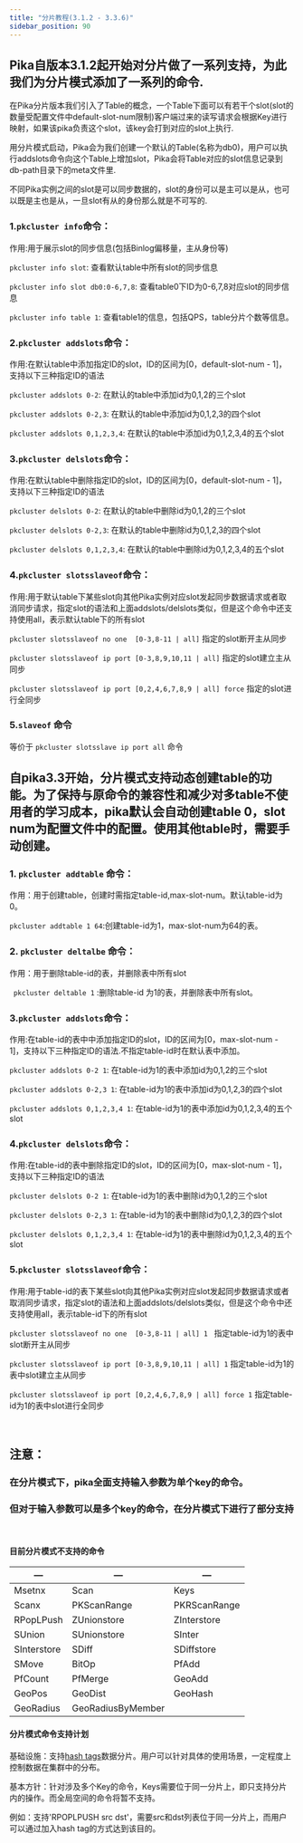 ```yaml
---
title: "分片教程(3.1.2 ‐ 3.3.6)"
sidebar_position: 90
---
```


## Pika自版本3.1.2起开始对分片做了一系列支持，为此我们为分片模式添加了一系列的命令.

在Pika分片版本我们引入了Table的概念，一个Table下面可以有若干个slot(slot的数量受配置文件中default-slot-num限制)客户端过来的读写请求会根据Key进行映射，如果该pika负责这个slot，该key会打到对应的slot上执行.

用分片模式启动，Pika会为我们创建一个默认的Table(名称为db0)，用户可以执行addslots命令向这个Table上增加slot，Pika会将Table对应的slot信息记录到db-path目录下的meta文件里.

不同Pika实例之间的slot是可以同步数据的，slot的身份可以是主可以是从，也可以既是主也是从，一旦slot有从的身份那么就是不可写的.

### 1.`pkcluster info`命令：
作用:用于展示slot的同步信息(包括Binlog偏移量，主从身份等)

`pkcluster info slot`: 查看默认table中所有slot的同步信息

`pkcluster info slot db0:0-6,7,8`: 查看table0下ID为0-6,7,8对应slot的同步信息

`pkcluster info table 1`: 查看table1的信息，包括QPS，table分片个数等信息。


### 2.`pkcluster addslots`命令：

作用:在默认table中添加指定ID的slot，ID的区间为[0，default-slot-num - 1]，支持以下三种指定ID的语法

`pkcluster addslots 0-2`: 在默认的table中添加id为0,1,2的三个slot

`pkcluster addslots 0-2,3`: 在默认的table中添加id为0,1,2,3的四个slot

`pkcluster addslots 0,1,2,3,4`: 在默认的table中添加id为0,1,2,3,4的五个slot


### 3.`pkcluster delslots`命令：

作用:在默认table中删除指定ID的slot，ID的区间为[0，default-slot-num - 1]，支持以下三种指定ID的语法

`pkcluster delslots 0-2`: 在默认的table中删除id为0,1,2的三个slot

`pkcluster delslots 0-2,3`: 在默认的table中删除id为0,1,2,3的四个slot

`pkcluster delslots 0,1,2,3,4`: 在默认的table中删除id为0,1,2,3,4的五个slot


### 4.`pkcluster slotsslaveof`命令：

作用:用于默认table下某些slot向其他Pika实例对应slot发起同步数据请求或者取消同步请求，指定slot的语法和上面addslots/delslots类似，但是这个命令中还支持使用all，表示默认table下的所有slot

`pkcluster slotsslaveof no one  [0-3,8-11 | all]` 指定的slot断开主从同步

`pkcluster slotsslaveof ip port [0-3,8,9,10,11 | all]` 指定的slot建立主从同步

`pkcluster slotsslaveof ip port [0,2,4,6,7,8,9 | all] force` 指定的slot进行全同步

### 5.`slaveof` 命令

等价于 `pkcluster slotsslave ip port all` 命令

## 自pika3.3开始，分片模式支持动态创建table的功能。为了保持与原命令的兼容性和减少对多table不使用者的学习成本，pika默认会自动创建table 0，slot num为配置文件中的配置。使用其他table时，需要手动创建。
### 1. `pkcluster addtable` 命令：

作用：用于创建table，创建时需指定table-id,max-slot-num。默认table-id为0。

`pkcluster addtable 1 64`:创建table-id为1，max-slot-num为64的表。

### 2. `pkcluster deltalbe` 命令：

作用：用于删除table-id的表，并删除表中所有slot

` pkcluster deltable 1` :删除table-id 为1的表，并删除表中所有slot。

### 3.`pkcluster addslots`命令：

作用:在table-id的表中中添加指定ID的slot，ID的区间为[0，max-slot-num - 1]，支持以下三种指定ID的语法.不指定table-id时在默认表中添加。

`pkcluster addslots 0-2 1`: 在table-id为1的表中添加id为0,1,2的三个slot

`pkcluster addslots 0-2,3 1`: 在table-id为1的表中添加id为0,1,2,3的四个slot

`pkcluster addslots 0,1,2,3,4 1`: 在table-id为1的表中添加id为0,1,2,3,4的五个slot

### 4.`pkcluster delslots`命令：

作用:在table-id的表中删除指定ID的slot，ID的区间为[0，max-slot-num - 1]，支持以下三种指定ID的语法

`pkcluster delslots 0-2 1`: 在table-id为1的表中删除id为0,1,2的三个slot

`pkcluster delslots 0-2,3 1`: 在table-id为1的表中删除id为0,1,2,3的四个slot

`pkcluster delslots 0,1,2,3,4 1`: 在table-id为1的表中删除id为0,1,2,3,4的五个slot

### 5.`pkcluster slotsslaveof`命令：

作用:用于table-id的表下某些slot向其他Pika实例对应slot发起同步数据请求或者取消同步请求，指定slot的语法和上面addslots/delslots类似，但是这个命令中还支持使用all，表示table-id下的所有slot

`pkcluster slotsslaveof no one  [0-3,8-11 | all] 1 ` 指定table-id为1的表中slot断开主从同步

`pkcluster slotsslaveof ip port [0-3,8,9,10,11 | all] 1` 指定table-id为1的表中slot建立主从同步

`pkcluster slotsslaveof ip port [0,2,4,6,7,8,9 | all] force 1` 指定table-id为1的表中slot进行全同步


<br/>

## 注意：
### 在分片模式下，pika全面支持输入参数为单个key的命令。
### 但对于输入参数可以是多个key的命令，在分片模式下进行了部分支持
<br/>

#### 目前分片模式不支持的命令

| —           | —                 | —            |
| ----------- | ----------------- | ------------ |
| Msetnx      | Scan              | Keys         |
| Scanx       | PKScanRange       | PKRScanRange |
| RPopLPush   | ZUnionstore       | ZInterstore  |
| SUnion      | SUnionstore       | SInter       |
| SInterstore | SDiff             | SDiffstore   |
| SMove       | BitOp             | PfAdd        |
| PfCount     | PfMerge           | GeoAdd       |
| GeoPos      | GeoDist           | GeoHash      |
| GeoRadius   | GeoRadiusByMember |              |

#### 分片模式命令支持计划
基础设施：支持[hash tags](https://redis.io/topics/cluster-spec)数据分片。用户可以针对具体的使用场景，一定程度上控制数据在集群中的分布。

基本方针：针对涉及多个Key的命令，Keys需要位于同一分片上，即只支持分片内的操作。而全局空间的命令将暂不支持。

例如：支持'RPOPLPUSH src dst'，需要src和dst列表位于同一分片上，而用户可以通过加入hash tag的方式达到该目的。

